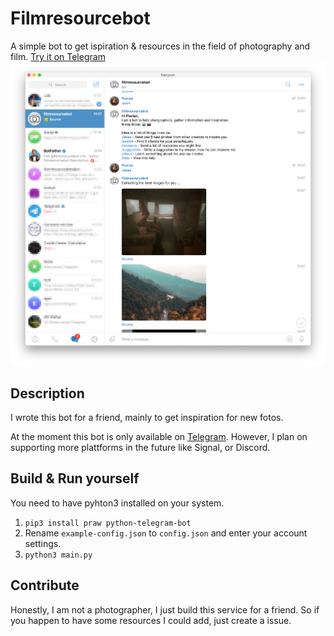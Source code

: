 # Filmresourcebot
A simple bot to get ispiration & resources in the field of photography and film.
[Try it on Telegram](https://t.me/filmresoucrebot)
![Screenshot](screenshot.png)

## Description
I wrote this bot for a friend, mainly to get inspiration for new fotos.

At the moment this bot is only available on 
[Telegram](https://t.me/filmresoucrebot). However, I plan on supporting more
plattforms in the future like Signal, or Discord.

## Build & Run yourself
You need to have pyhton3 installed on your system.
1. `pip3 install praw python-telegram-bot`
2. Rename `example-config.json` to `config.json` and enter your account settings.
3. `python3 main.py`

## Contribute
Honestly, I am not a photographer, I just build this service for a friend. So if
you happen to have some resources I could add, just create a issue.